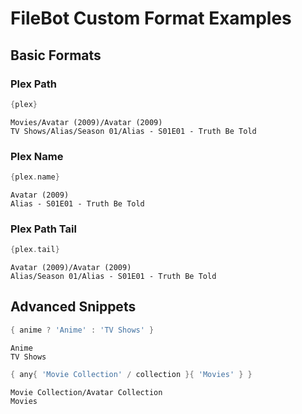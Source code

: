 # FileBot Custom Format Examples


## Basic Formats


### Plex Path
```groovy
{plex}
```
```
Movies/Avatar (2009)/Avatar (2009)
TV Shows/Alias/Season 01/Alias - S01E01 - Truth Be Told
```


### Plex Name
```groovy
{plex.name}
```
```
Avatar (2009)
Alias - S01E01 - Truth Be Told
```


### Plex Path Tail
```groovy
{plex.tail}
```
```
Avatar (2009)/Avatar (2009)
Alias/Season 01/Alias - S01E01 - Truth Be Told
```


## Advanced Snippets
```groovy
{ anime ? 'Anime' : 'TV Shows' }
```
```
Anime
TV Shows
```


```groovy
{ any{ 'Movie Collection' / collection }{ 'Movies' } }
```
```
Movie Collection/Avatar Collection
Movies
```
